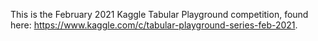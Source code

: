 This is the February 2021 Kaggle Tabular Playground competition, found here: https://www.kaggle.com/c/tabular-playground-series-feb-2021. 
